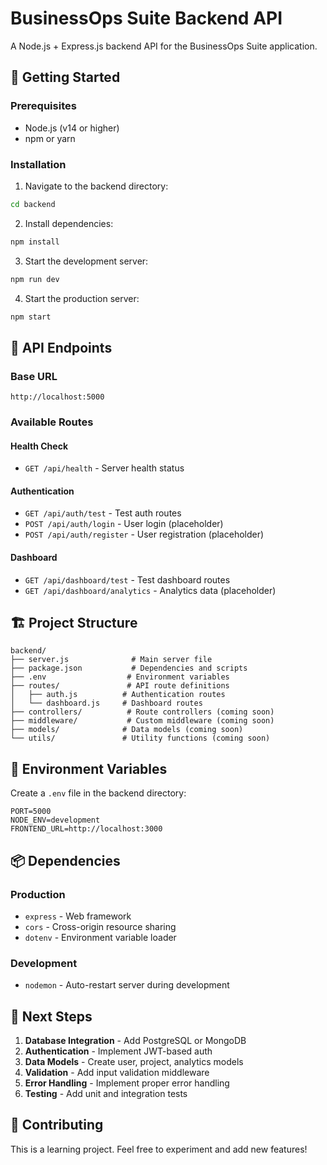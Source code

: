 # BusinessOps Suite Backend API

A Node.js + Express.js backend API for the BusinessOps Suite application.

## 🚀 Getting Started

### Prerequisites
- Node.js (v14 or higher)
- npm or yarn

### Installation

1. Navigate to the backend directory:
```bash
cd backend
```

2. Install dependencies:
```bash
npm install
```

3. Start the development server:
```bash
npm run dev
```

4. Start the production server:
```bash
npm start
```

## 📡 API Endpoints

### Base URL
```
http://localhost:5000
```

### Available Routes

#### Health Check
- `GET /api/health` - Server health status

#### Authentication
- `GET /api/auth/test` - Test auth routes
- `POST /api/auth/login` - User login (placeholder)
- `POST /api/auth/register` - User registration (placeholder)

#### Dashboard
- `GET /api/dashboard/test` - Test dashboard routes
- `GET /api/dashboard/analytics` - Analytics data (placeholder)

## 🏗️ Project Structure

```
backend/
├── server.js              # Main server file
├── package.json           # Dependencies and scripts
├── .env                  # Environment variables
├── routes/               # API route definitions
│   ├── auth.js          # Authentication routes
│   └── dashboard.js     # Dashboard routes
├── controllers/          # Route controllers (coming soon)
├── middleware/           # Custom middleware (coming soon)
├── models/              # Data models (coming soon)
└── utils/               # Utility functions (coming soon)
```

## 🔧 Environment Variables

Create a `.env` file in the backend directory:

```env
PORT=5000
NODE_ENV=development
FRONTEND_URL=http://localhost:3000
```

## 📦 Dependencies

### Production
- `express` - Web framework
- `cors` - Cross-origin resource sharing
- `dotenv` - Environment variable loader

### Development
- `nodemon` - Auto-restart server during development

## 🚧 Next Steps

1. **Database Integration** - Add PostgreSQL or MongoDB
2. **Authentication** - Implement JWT-based auth
3. **Data Models** - Create user, project, analytics models
4. **Validation** - Add input validation middleware
5. **Error Handling** - Implement proper error handling
6. **Testing** - Add unit and integration tests

## 🤝 Contributing

This is a learning project. Feel free to experiment and add new features!
